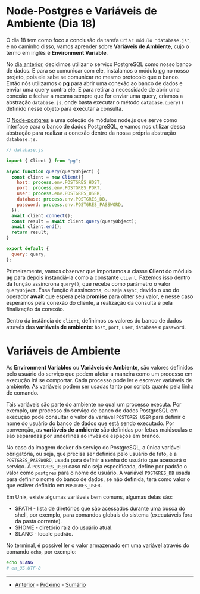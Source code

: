 # Node-Postgres e Variáveis de Ambiente (Dia 18)
O dia 18 tem como foco a conclusão da tarefa `Criar módulo "database.js"`, e no caminho disso, vamos aprender sobre **Variáveis de Ambiente**, cujo o termo em inglês é **Environment Variable**.

No [dia anterior](/dias/dia17.md), decidimos utilizar o serviço PostgreSQL como nosso banco de dados. E para se comunicar com ele, instalamos o módulo [pg](https://www.npmjs.com/package/pg?activeTab=readme) no nosso projeto, pois ele sabe se comunicar no mesmo protocolo que o banco. Então nós utilizamos o **pg** para abrir uma conexão ao banco de dados e enviar uma query contra ele. E para retirar a necessidade de abrir uma conexão e fechar a mesma sempre que for enviar uma query, criamos a abstração `database.js`, onde basta executar o método `database.query()` definido nesse objeto para executar a consulta.

O [Node-postgres](https://node-postgres.com/) é uma coleção de módulos node.js que serve como interface para o banco de dados PostgreSQL, e vamos nos utilizar dessa abstração para realizar a conexão dentro da nossa própria abstração `database.js`.

```js
// database.js

import { Client } from "pg";

async function query(queryObject) {
  const client = new Client({
    host: process.env.POSTGRES_HOST,
    port: process.env.POSTGRES_PORT,
    user: process.env.POSTGRES_USER,
    database: process.env.POSTGRES_DB,
    password: process.env.POSTGRES_PASSWORD,
  });
  await client.connect();
  const result = await client.query(queryObject);
  await client.end();
  return result;
}

export default {
  query: query,
};
```

Primeiramente, vamos observar que importamos a classe **Client** do módulo **pg** para depois instanciá-la como a constante `client`. Fazemos isso dentro da função assincrona `query()`, que recebe como parâmetro o valor `queryObject`. Essa função é assincrona, ou seja `async`, devido o uso do operador **await** que espera pela **promise** para obter seu valor, e nesse caso esperamos pela conexão do cliente, a realização da consulta e pela finalização da conexão.

Dentro da instância de `client`, definimos os valores do banco de dados através das **variáveis de ambiente**: `host`, `port`, `user`, `database` e `password`.

# Variáveis de Ambiente
As **Environment Variables** ou **Variáveis de Ambiente**, são valores definidos pelo usuário do serviço que podem afetar a maneira como um processo em execução irá se comportar. Cada processo pode ler e escrever variáveis de ambiente. As variáveis podem ser usadas tanto por scripts quanto pela linha de comando.

Tais variáveis são parte do ambiente no qual um processo executa. Por exemplo, um processo do serviço de banco de dados PostgreSQL em execução pode consultar o valor da variável `POSTGRES_USER` para definir o nome do usuário do banco de dados que está sendo executado. Por convenção, as **variáveis de ambiente** são definidas por letras maiúsculas e são separadas por underlines ao invés de espaços em branco.

No caso da imagem docker do serviço do PostgreSQL, a única variável obrigatória, ou seja, que precisa ser definida pelo usuário de fato, é a `POSTGRES_PASSWORD`, usada para definir a senha do usuário que acessará o serviço. A `POSTGRES_USER` caso não seja especificada, define por padrão o valor como `postgres` para o nome do usuário. A variável `POSTGRES_DB` usada para definir o nome do banco de dados, se não definida, terá como valor o que estiver definido em `POSTGRES_USER`.

Em Unix, existe algumas variáveis bem comuns, algumas delas são:
- $PATH - lista de diretórios que são acessados durante uma busca do shell, por exemplo, para comandos globais do sistema (executáveis fora da pasta corrente).
- $HOME - diretório raiz do usuário atual.
- $LANG - locale padrão.

No terminal, é possível ler o valor armazenado em uma variável através do comando `echo`, por exemplo:
```sh
echo $LANG
# en_US.UTF-8
```

---

- [Anterior](/dias/dia17.md) - [Próximo](/dias/dia19.md) - [Sumário](../README.md)
